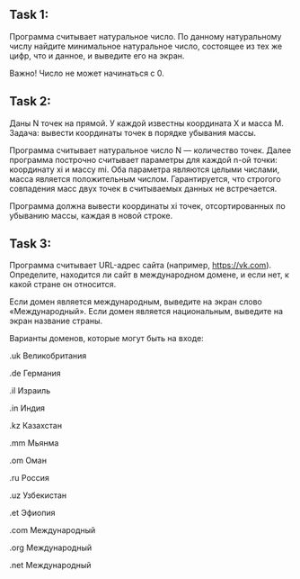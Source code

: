 ## Task 1:
Программа считывает натуральное число. По данному натуральному числу найдите минимальное натуральное число, состоящее из тех же цифр, что и данное, и выведите его на экран.

Важно! Число не может начинаться с 0.

## Task 2:
Даны N точек на прямой. У каждой известны координата X и масса M. Задача: вывести координаты точек в порядке убывания массы.

Программа считывает натуральное число N — количество точек. Далее программа построчно считывает параметры для каждой n-ой точки: координату xi и массу mi. Оба параметра являются целыми числами, масса является положительным числом. Гарантируется, что строгого совпадения масс двух точек в считываемых данных не встречается.

Программа должна вывести координаты xi точек, отсортированных по убыванию массы, каждая в новой строке.

## Task 3:
Программа считывает URL-адрес сайта (например, https://vk.com). Определите, находится ли сайт в международном домене, и если нет, к какой стране он относится.

Если домен является международным, выведите на экран слово «Международный». Если домен является национальным, выведите на экран название страны.

Варианты доменов, которые могут быть на входе:

.uk Великобритания

.de Германия

.il Израиль

.in Индия

.kz Казахстан

.mm Мьянма

.om Оман

.ru Россия

.uz Узбекистан

.et Эфиопия

.com Международный

.org Международный

.net Международный

